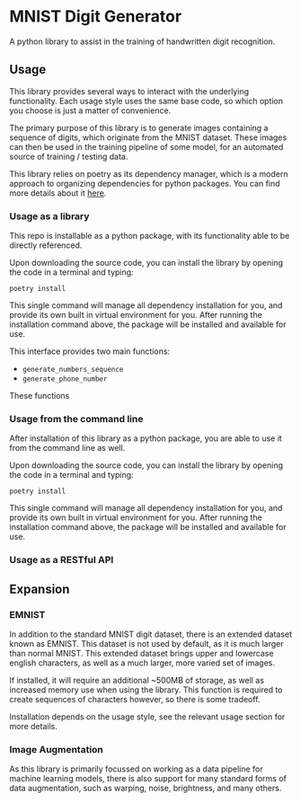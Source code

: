# MNIST Digit Generator

A python library to assist in the training of handwritten digit recognition.

## Usage
This library provides several ways to interact with the underlying functionality.
Each usage style uses the same base code, so which option you choose is just a matter of convenience.

The primary purpose of this library is to generate images containing a sequence of digits, which originate from the MNIST dataset.
These images can then be used in the training pipeline of some model, for an automated source of training / testing data.

This library relies on poetry as its dependency manager, which is a modern approach to organizing dependencies for python packages.
You can find more details about it [here](https://python-poetry.org/).

### Usage as a library
This repo is installable as a python package, with its functionality able to be directly referenced.

Upon downloading the source code, you can install the library by opening the code in a terminal and typing:

    poetry install

This single command will manage all dependency installation for you, and provide its own built in virtual environment for you.
After running the installation command above, the package will be installed and available for use.

This interface provides two main functions:
- `generate_numbers_sequence`
- `generate_phone_number`

These functions

### Usage from the command line
After installation of this library as a python package, you are able to use it from the command line as well.

Upon downloading the source code, you can install the library by opening the code in a terminal and typing:

    poetry install

This single command will manage all dependency installation for you, and provide its own built in virtual environment for you.
After running the installation command above, the package will be installed and available for use.

### Usage as a RESTful API


## Expansion

### EMNIST
In addition to the standard MNIST digit dataset, there is an extended dataset known as EMNIST. This dataset is not used by default,
as it is much larger than normal MNIST. This extended dataset brings upper and lowercase english characters, as well as a much larger,
more varied set of images.

If installed, it will require an additional ~500MB of storage, as well as increased memory use when using the library. This function is
required to create sequences of characters however, so there is some tradeoff.

Installation depends on the usage style, see the relevant usage section for more details.

### Image Augmentation
As this library is primarily focussed on working as a data pipeline for machine learning models, there is also support for many standard
forms of data augmentation, such as warping, noise, brightness, and many others.
